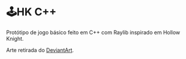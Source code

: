 # 🕹️HK C++

Protótipo de jogo básico feito em C++ com Raylib inspirado em Hollow Knight.

Arte retirada do [DeviantArt](https://www.deviantart.com/xteper/art/Knight-Sprite-Sheet-by-me-926600455).
